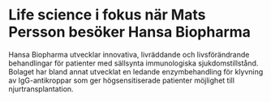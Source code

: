 # Life science i fokus när Mats Persson besöker Hansa Biopharma

Hansa Biopharma utvecklar innovativa, livräddande och livsförändrande behandlingar för patienter med sällsynta immunologiska sjukdomstillstånd. Bolaget har bland annat utvecklat en ledande enzymbehandling för klyvning av IgG\-antikroppar som ger högsensitiserade patienter möjlighet till njurtransplantation.
